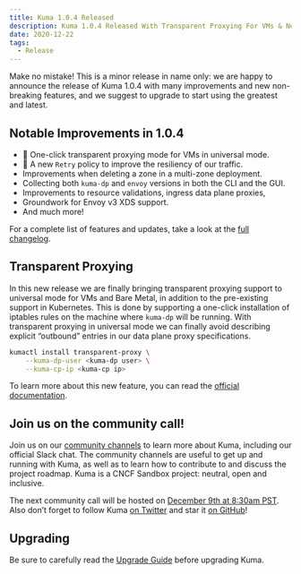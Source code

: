 ```yaml
---
title: Kuma 1.0.4 Released
description: Kuma 1.0.4 Released With Transparent Proxying For VMs & New Retry Policy
date: 2020-12-22
tags:
  - Release
---
```


Make no mistake! This is a minor release in name only: we are happy to announce the release of Kuma 1.0.4 with many improvements and new non-breaking features, and we suggest to upgrade to start using the greatest and latest.

## Notable Improvements in 1.0.4

* 🚀 One-click transparent proxying mode for VMs in universal mode.
* 🚀 A new `Retry` policy to improve the resiliency of our traffic.
* Improvements when deleting a zone in a multi-zone deployment.
* Collecting both `kuma-dp` and `envoy` versions in both the CLI and the GUI.
* Improvements to resource validations, ingress data plane proxies,
* Groundwork for Envoy v3 XDS support.
* And much more!

For a complete list of features and updates, take a look at the [full changelog](https://github.com/kumahq/kuma/blob/master/CHANGELOG.md).

## Transparent Proxying

In this new release we are finally bringing transparent proxying support to universal mode for VMs and Bare Metal, in addition to the pre-existing support in Kubernetes. This is done by supporting a one-click installation of iptables rules on the machine where `kuma-dp` will be running. With transparent proxying in universal mode we can finally avoid describing explicit “outbound” entries in our data plane proxy specifications.

```sh
kumactl install transparent-proxy \
    --kuma-dp-user <kuma-dp user> \
    --kuma-cp-ip <kuma-cp ip>
```

To learn more about this new feature, you can read the [official documentation](https://kuma.io/docs/1.0.4/documentation/transparent-proxying/#transparent-proxying).

## Join us on the community call!

Join us on our [community channels](https://kuma.io/community/) to learn more about Kuma, including our official Slack chat. The community channels are useful to get up and running with Kuma, as well as to learn how to contribute to and discuss the project roadmap. Kuma is a CNCF Sandbox project: neutral, open and inclusive.

The next community call will be hosted on [December 9th at 8:30am PST](https://kuma.io/community/). Also don’t forget to follow Kuma [on Twitter](https://twitter.com/kumamesh) and star it [on GitHub](https://github.com/kumahq/kuma)!

## Upgrading

Be sure to carefully read the [Upgrade Guide](https://github.com/kumahq/kuma/blob/master/UPGRADE.md) before upgrading Kuma.